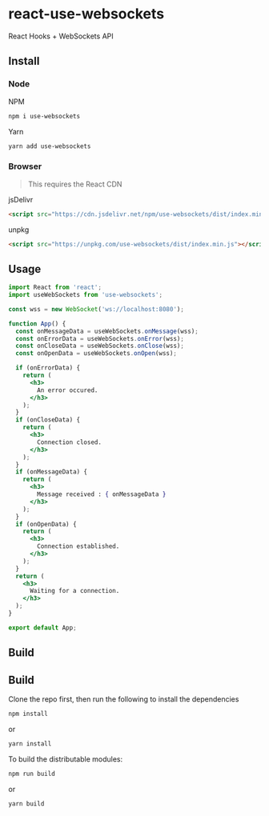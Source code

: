 # react-use-websockets
React Hooks + WebSockets API

## Install

### Node

NPM

```sh
npm i use-websockets
```

Yarn

```sh
yarn add use-websockets
```

### Browser

> This requires the React CDN

jsDelivr

```html
<script src="https://cdn.jsdelivr.net/npm/use-websockets/dist/index.min.js"></script>
```

unpkg

```html
<script src="https://unpkg.com/use-websockets/dist/index.min.js"></script>
```

## Usage

```jsx
import React from 'react';
import useWebSockets from 'use-websockets';

const wss = new WebSocket('ws://localhost:8080');

function App() {
  const onMessageData = useWebSockets.onMessage(wss);
  const onErrorData = useWebSockets.onError(wss);
  const onCloseData = useWebSockets.onClose(wss);
  const onOpenData = useWebSockets.onOpen(wss);

  if (onErrorData) {
    return (
      <h3>
        An error occured.
      </h3>
    );
  }
  if (onCloseData) {
    return (
      <h3>
        Connection closed.
      </h3>
    );
  }
  if (onMessageData) {
    return (
      <h3>
        Message received : { onMessageData }
      </h3>
    );
  }
  if (onOpenData) {
    return (
      <h3>
        Connection established.
      </h3>
    );
  }
  return (
    <h3>
      Waiting for a connection.
    </h3>
  );
}

export default App;
```

## Build


## Build

Clone the repo first, then run the following to install the dependencies

```sh
npm install
```

or 

```sh
yarn install
```

To build the distributable modules:

```sh
npm run build
```

or

```sh
yarn build
```
